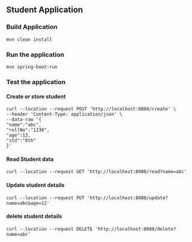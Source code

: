 ## Student Application

### Build Application
    mvn clean install

### Run the application
    mvn spring-boot:run

### Test the application

#### Create or store student
    curl --location --request POST 'http://localhost:8080/create' \
    --header 'Content-Type: application/json' \
    --data-raw '{
    "name":"abc",
    "rollNo":"1230",
    "age":13,
    "std":"8th"
    }'

#### Read Student data
    curl --location --request GET 'http://localhost:8080/read?name=abc'

#### Update student details

    curl --location --request PUT 'http://localhost:8080/update?name=abc&age=12'

#### delete student details
    curl --location --request DELETE 'http://localhost:8080/delete?name=abc'